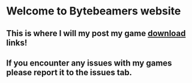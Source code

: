 # Welcome to Bytebeamers website
## This is where I will my post my game [download](https://bytebeamer.github.io/downloads/downloads.html) links!
## If you encounter any issues with my games please report it to the issues tab.
